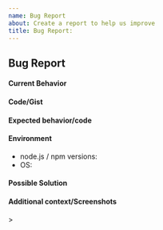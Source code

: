 ```yaml
---
name: Bug Report
about: Create a report to help us improve
title: Bug Report: 
---
```

<!--- Please note this repository's Issue Tracker is not being watched.
Issues are instead being tracked in our public Jira project:
https://jira.mongodb.org/projects/COMPASS/summary
-->
<!--- Provide a general summary of the issue in the Title above -->

## Bug Report

#### Current Behavior
<!--- A clear and concise description of the behavior -->

#### Code/Gist
<!--- Any code, gist links, or repo links you have available that would be helpful for debugging -->


#### Expected behavior/code
<!--- A clear and concise description of what you expected to happen (or code). -->

#### Environment
<!--
- node.js / npm versions: [e.g. node v10.3.0 / npm 6.7.1]
- OS: [e.g. OSX 10.13.4, Windows 10]
-->
- node.js / npm versions:
- OS: 

#### Possible Solution
<!--- Only if you have suggestions on a fix for the bug -->

#### Additional context/Screenshots
<!--- Add any other context about the problem here. If applicable, add screenshots to help explain. -->>
